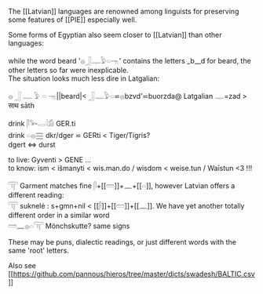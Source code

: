 The [[Latvian]] languages are renowned among linguists for preserving some features of [[PIE]] especially well.  

Some forms of Egyptian also seem closer to [[Latvian]] than other languages:  

while the word beard '𓐍𓃀𓊃𓅱𓏏𓁸' contains the letters _b__d for beard, the other letters so far were inexplicable.  
The situation looks much less dire in Latgalian:  

𓐍 𓃀 𓊃 𓅱 𓏏 𓁸||beard|< 𓃀𓊃𓅱𓏏⋍𓐍bzvd'⋍buorzda@ Latgalian  𓊃=zad > साथ sāth  

drink 𓋴𓅨𓂋𓇋𓀁 GER.ti  
drink 𓏏𓐍𓈗 dkr/dger ⋍ GERti < Tiger/Tigris?  
dgert ⇔ durst  

to live: Gyventi > GENE ...  
to know:  ism < išmanyti < wis.man.do / wisdom < weise.tun / Waīstun <3 !!!  

𓋳 Garment matches fine 𓋴+[[𓏠]]+𓈖+[[𓏏]], however Latvian offers a different reading:  
𓋳 suknelė : s+gmn+nil < [[𓋴]]+[[𓏠]]+[[𓈖]].  We have yet another totally different order in a similar word  
𓏠𓈖𓐍𓏏𓋳 Mönchskutte? same signs  

These may be puns, dialectic readings, or just different words with the same 'root' letters.  

Also see [[https://github.com/pannous/hieros/tree/master/dicts/swadesh/BALTIC.csv]]  